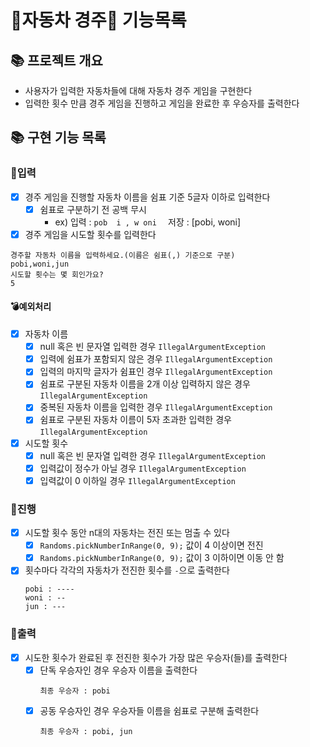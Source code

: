 # 🚗자동차 경주🚗 기능목록

## 📚 프로젝트 개요

- 사용자가 입력한 자동차들에 대해 자동차 경주 게임을 구현한다
- 입력한 횟수 만큼 경주 게임을 진행하고 게임을 완료한 후 우승자를 출력한다

## 📚 구현 기능 목록

### 💫입력

- [x] 경주 게임을 진행할 자동차 이름을 쉼표 기준 5글자 이하로 입력한다
    - [x] 쉼표로 구분하기 전 공백 무시
        - ex) 입력 : `pob  i , w oni  ` 저장 : [pobi, woni]

- [x] 경주 게임을 시도할 횟수를 입력한다

```
경주할 자동차 이름을 입력하세요.(이름은 쉼표(,) 기준으로 구분)
pobi,woni,jun
시도할 횟수는 몇 회인가요?
5
```

#### 💣예외처리

- [x] 자동차 이름
    - [x] null 혹은 빈 문자열 입력한 경우 `IllegalArgumentException`
    - [x] 입력에 쉼표가 포함되지 않은 경우 `IllegalArgumentException`
    - [x] 입력의 마지막 글자가 쉼표인 경우 `IllegalArgumentException`
    - [x] 쉼표로 구분된 자동차 이름을 2개 이상 입력하지 않은 경우 `IllegalArgumentException`
    - [x] 중복된 자동차 이름을 입력한 경우 `IllegalArgumentException`
    - [x] 쉼표로 구분된 자동차 이름이 5자 초과한 입력한 경우 `IllegalArgumentException`
- [x] 시도할 횟수
    - [x] null 혹은 빈 문자열 입력한 경우 `IllegalArgumentException`
    - [x] 입력값이 정수가 아닐 경우 `IllegalArgumentException`
    - [x] 입력값이 0 이하일 경우 `IllegalArgumentException`

### 💫진행

- [x] 시도할 횟수 동안 n대의 자동차는 전진 또는 멈출 수 있다
    - [x] `Randoms.pickNumberInRange(0, 9);` 값이 4 이상이면 전진
    - [x] `Randoms.pickNumberInRange(0, 9);` 값이 3 이하이면 이동 안 함
- [x] 횟수마다 각각의 자동차가 전진한 횟수를 `-`으로 출력한다
  ```
  pobi : ----
  woni : --
  jun : ---
  ```

### 💫출력

- [x] 시도한 횟수가 완료된 후 전진한 횟수가 가장 많은 우승자(들)를 출력한다
    - [x] 단독 우승자인 경우 우승자 이름을 출력한다
      ```
      최종 우승자 : pobi
      ```
    - [x] 공동 우승자인 경우 우승자들 이름을 쉼표로 구분해 출력한다
      ```
      최종 우승자 : pobi, jun
      ```
